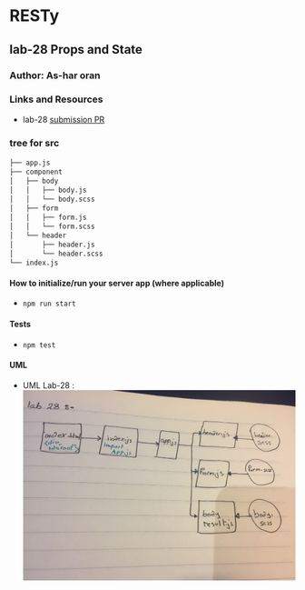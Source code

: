 # RESTy

## lab-28 Props and State

### Author: As-har oran

### Links and Resources
* lab-28 [submission PR](https://github.com/asharoran-401-advanced-javascript/resty-app/pull/1)
### tree for src
```
├── app.js
├── component
│   ├── body
│   │   ├── body.js
│   │   └── body.scss
│   ├── form
│   │   ├── form.js
│   │   └── form.scss
│   └── header
│       ├── header.js
│       └── header.scss
└── index.js
```

#### How to initialize/run your server app (where applicable)
* `npm run start`
  
#### Tests
* `npm test`

#### UML 
* UML Lab-28 : ![alt text](image/lab-28.jpg)